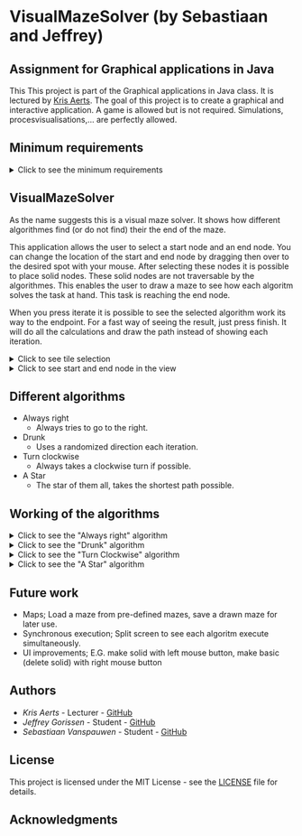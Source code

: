 # VisualMazeSolver (by Sebastiaan and Jeffrey)


## Assignment for Graphical applications in Java

This This project is part of the Graphical applications in Java class.
It is lectured by [Kris Aerts](https://github.com/krisaerts). The goal of this project
is to create a graphical and interactive application. 
A game is allowed but is not required. Simulations, procesvisualisations,... are perfectly allowed.

## Minimum requirements
<details>
<summary>Click to see the minimum requirements</summary>

* Interactive: The user has to be able to do something.

* Graphical elements: Visualisation or user drawn.

* JavaFX: User interface has to be built with JavaFX (No AWT or Swing).

* Model-View-Controller design: Has to be used, classes have to be documented (javadoc).

* Level of difficulty: Has to be adequate, not to easy, not to difficult.

</details>

## VisualMazeSolver

As the name suggests this is a visual maze solver. It shows how different algorithmes find (or do not find) their the end of the maze.

This application allows the user to select a start node and an end node. You can change the location of the start and end node by dragging 
then over to the desired spot with your mouse. After selecting these nodes it is possible to place solid nodes. 
These solid nodes are not traversable by the algorithmes. This enables the user to draw a maze to see how each algoritm solves
the task at hand. This task is reaching the end node.

When you press iterate it is possible to see the selected algorithm work its way to the endpoint. For a fast way of seeing the result, 
just press finish. It will do all the calculations and draw the path instead of showing each iteration.
 
<details>
<summary>Click to see tile selection</summary>

![Tiletypes](https://github.com/J3G0/VisualMazeSolver/blob/master/msc/tileType.png)

</details>

<details>
<summary>Click to see start and end node in the view</summary>

![view1](https://github.com/J3G0/VisualMazeSolver/blob/master/msc/View1.png)

</details>

## Different algorithms

* Always right
	- Always tries to go to the right.
* Drunk
	- Uses a randomized direction each iteration.	
* Turn clockwise
	- Always takes a clockwise turn if possible.	
* A Star
	- The star of them all, takes the shortest path possible.
	
## Working of the algorithms
<details>
<summary>Click to see the "Always right" algorithm</summary>
![AlwaysRight](https://github.com/J3G0/VisualMazeSolver/blob/master/msc/AlwaysRight.gif)
</details>
	
<details>
<summary>Click to see the "Drunk" algorithm</summary>
![Drunk](https://github.com/J3G0/VisualMazeSolver/blob/master/msc/Drunk.gif)
</details>
	
<details>
<summary>Click to see the "Turn Clockwise" algorithm</summary>
![ClockWise](https://github.com/J3G0/VisualMazeSolver/blob/master/msc/ClockWise.gif)
</details>

<details>
<summary>Click to see the "A Star" algorithm</summary>
![AStar](https://github.com/J3G0/VisualMazeSolver/blob/master/msc/AStar.gif)
</details>	

## Future work

* Maps; Load a maze from pre-defined mazes, save a drawn maze for later use.
* Synchronous execution; Split screen to see each algoritm execute simultaneously.
* UI improvements; E.G. make solid with left mouse button, make basic (delete solid) with right mouse button


## Authors

* *Kris Aerts*   	    - Lecturer  - [GitHub](https://github.com/krisaerts)
* *Jeffrey Gorissen*        - Student   - [GitHub](https://github.com/J3G0)
* *Sebastiaan Vanspauwen*   - Student   - [GitHub](https://github.com/SebastiaanVanspauwen)

## License

This project is licensed under the MIT License - see the [LICENSE](LICENSE) file for details.

## Acknowledgments